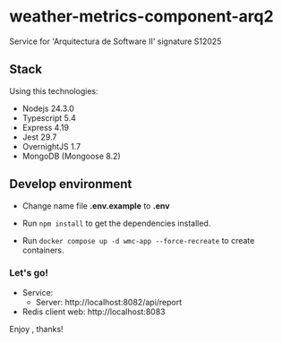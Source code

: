# weather-metrics-component-arq2

Service for 'Arquitectura de Software II' signature S12025

## Stack

Using this technologies:

- Nodejs 24.3.0
- Typescript 5.4
- Express 4.19
- Jest 29.7
- OvernightJS 1.7
- MongoDB (Mongoose 8.2)

## Develop environment

- Change name file **.env.example** to **.env**

- Run `npm install` to get the dependencies installed.

- Run `docker compose up -d wmc-app --force-recreate` to create containers.

### Let's go!

- Service:
  - Server: http://localhost:8082/api/report
- Redis client web: http://localhost:8083


Enjoy , thanks!
